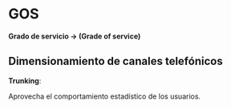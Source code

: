 # GOS
**Grado de servicio -> (Grade of service)**

## Dimensionamiento de canales telefónicos

**Trunking**:

Aprovecha el comportamiento estadístico de los usuarios.
